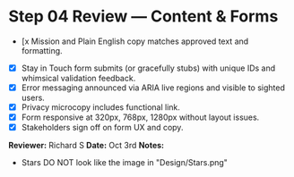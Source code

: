 # Step 04 Review — Content & Forms

- [x Mission and Plain English copy matches approved text and formatting.
- [x] Stay in Touch form submits (or gracefully stubs) with unique IDs and whimsical validation feedback.
- [x] Error messaging announced via ARIA live regions and visible to sighted users.
- [x] Privacy microcopy includes functional link.
- [x] Form responsive at 320px, 768px, 1280px without layout issues.
- [x] Stakeholders sign off on form UX and copy.

**Reviewer:** Richard S
**Date:** Oct 3rd
**Notes:**
- Stars DO NOT look like the image in "Design/Stars.png" 